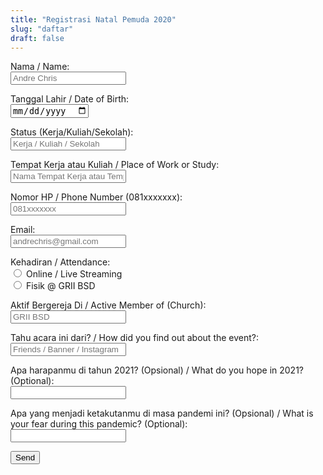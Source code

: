 ```yaml
---
title: "Registrasi Natal Pemuda 2020"
slug: "daftar"
draft: false
---
```


<form action="https://getform.io/f/585e104a-cd2d-41c3-947d-ad041c9919c9" method="POST">

<label for="name">Nama / Name:</label><br>
<input type="text" name="name" placeholder="Andre Chris" required>

<label for="birthdate">Tanggal Lahir / Date of Birth:</label><br>
<input type="date" name="birthdate" required>

<label for="status">Status (Kerja/Kuliah/Sekolah):</label><br>
<input type="text" name="status" placeholder="Kerja / Kuliah / Sekolah" required>

<label for="place-of-work">Tempat Kerja atau Kuliah / Place of Work or Study:</label><br>
<input type="text" name="place-of-work" placeholder="Nama Tempat Kerja atau Tempat Studi">

<label for="phonenumber">Nomor HP / Phone Number (081xxxxxxx):</label></br>
<input type="number" name="phonenumber" placeholder="081xxxxxxx" required>

<label for="email">Email:</label><br>
<input type="email" name="email" placeholder="andrechris@gmail.com" required>

<label for="attendance">Kehadiran / Attendance:</label><br>
<input type="radio" id="online" name="attendance" value="online" required>
<label for="online">Online / Live Streaming</label><br>
<input type="radio" id="fisik" name="attendance" value="fisik">
<label for="fisik">Fisik @ GRII BSD</label><br>

<label for="church">Aktif Bergereja Di / Active Member of (Church):</label><br>
<input type="text" name="church" placeholder="GRII BSD">

<label for="referral">Tahu acara ini dari? / How did you find out about the event?:</label><br>
<input type="text" name="referral" placeholder="Friends / Banner / Instagram">

<label for="first-qn">Apa harapanmu di tahun 2021? (Opsional) / What do you hope in 2021? (Optional):</label></br>
<input type="text" name="first-qn">

<label for="second-qn">Apa yang menjadi ketakutanmu di masa pandemi ini? (Opsional) / What is your fear during this pandemic? (Optional):</label></br>
<input type="text" name="second-qn">

<button type="submit">Send</button>

</form>
